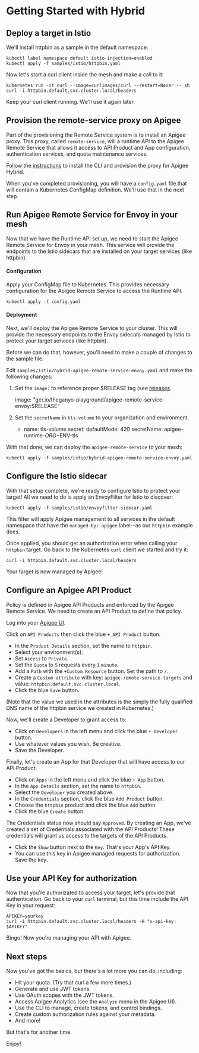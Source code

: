 # Getting Started with Hybrid

## Deploy a target in Istio

We'll install httpbin as a sample in the default namespace:

    kubectl label namespace default istio-injection=enabled
    kubectl apply -f samples/istio/httpbin.yaml

Now let's start a curl client inside the mesh and make a call to it:

    kubernetes run -it curl --image=curlimages/curl --restart=Never -- sh
    curl -i httpbin.default.svc.cluster.local/headers

Keep your curl client running. We'll use it again later.

## Provision the remote-service proxy on Apigee

Part of the provisioning the Remote Service system is to install an Apigee proxy. 
This proxy, called `remote-service`, will a runtime API to the Apigee Remote Service
that allows it access to API Product and App configuration, authentication services,
and quota maintenance services.

Follow the [instructions](../../../../apigee-remote-service-cli#apigee-hybrid) to 
install the CLI and provision the proxy for Apigee Hybrid.

When you've completed provisioning, you will have a `config.yaml` file that will contain 
a Kubernetes ConfigMap definition. We'll use that in the next step.

## Run Apigee Remote Service for Envoy in your mesh

Now that we have the Runtime API set up, we need to start the Apigee Remote Service
for Envoy in your mesh. This service will provide the endpoints to the Istio sidecars
that are installed on your target services (like httpbin).

#### Configuration

Apply your ConfigMap file to Kubernetes. This provides necessary configuration for
the Apigee Remote Service to access the Runtime API.

    kubectl apply -f config.yaml

#### Deployment

Next, we'll deploy the Apigee Remote Service to your cluster. This will provide the 
necessary endpoints to the Envoy sidecars managed by Istio to protect your target
services (like httpbin).

Before we can do that, however, you'll need to make a couple of changes to the sample file.

Edit `samples/istio/hybrid-apigee-remote-service-envoy.yaml` and make the following
changes:

1. Set the `image:` to reference proper $RELEASE tag (see [releases](../../releases).

    image: "gcr.io/theganyo-playground/apigee-remote-service-envoy:$RELEASE"

2. Set the `secretName` in `tls-volume` to your organization and environment.

      - name: tls-volume
        secret:
          defaultMode: 420
          secretName: apigee-runtime-$ORG-$ENV-tls

With that done, we can deploy the `apigee-remote-service` to your mesh:

    kubectl apply -f samples/istio/hybrid-apigee-remote-service-envoy.yaml

## Configure the Istio sidecar

With that setup complete, we're ready to configure Istio to protect your target!
All we need to do is apply an EnvoyFilter for Istio to discover:

    kubectl apply -f samples/istio/envoyfilter-sidecar.yaml

This filter will apply Apigee management to all services in the default namespace
that have the `managed-by: apigee` label--as our `httpbin` example does.

Once applied, you should get an authorization error when calling your `httpbin` target.
Go back to the Kubernetes `curl` client we started and try it:

    curl -i httpbin.default.svc.cluster.local/headers

Your target is now managed by Apigee!

## Configure an Apigee API Product

Policy is defined in Apigee API Products and enforced by the Apigee Remote Service.
We need to create an API Product to define that policy.

Log into your [Apigee UI](https://apigee.google.com/).

Click on `API Products` then click the blue `+ API Product` button.

* In the `Product Details` section, set the name to `httpbin`.
* Select your environment(s).
* Set `Access` to `Private`.
* Set the `Quota` to `5` requests every `1` `minute`.
* Add a `Path` with the `+Custom Resource` button. Set the path to `/`.
* Create a `Custom attribute` with key: `apigee-remote-service-targets` and value: `httpbin.default.svc.cluster.local`.
* Click the blue `Save` button.

(Note that the value we used in the attributes is the simply the fully qualified DNS name 
of the httpbin service we created in Kubernetes.)

Now, we'll create a Developer to grant access to:

* Click on `Developers` in the left menu and click the blue `+ Developer` button.
* Use whatever values you wish. Be creative.
* Save the Developer.

Finally, let's create an App for that Developer that will have access to our API Product:

* Click on `Apps` in the left menu and click the blue `+ App` button.
* In the `App Details` section, set the name to `httpbin`.
* Select the `Developer` you created above.
* In the `Credentials` section, click the blue `Add Product` button.
* Choose the `httpbin` product and click the blue `Add` button.
* Click the blue `Create` button.

The Credentials status now should say `Approved`. By creating an App, we've created a set 
of Credentials associated with the API Products! These credentials will grant us access 
to the targets of the API Products.

* Click the `Show` button next to the `Key`. That's your App's API Key.
* You can use this key in Apigee managed requests for authorization. Save the key.

## Use your API Key for authorization

Now that you're authorizated to access your target, let's provide that authentication.
Go back to your `curl` terminal, but this time include the API Key in your request:

    APIKEY=yourkey
    curl -i httpbin.default.svc.cluster.local/headers -H "x-api-key: $APIKEY"

Bingo! Now you're managing your API with Apigee.

## Next steps

Now you've got the basics, but there's a lot more you can do, including:

* Hit your quota. (Try that curl a few more times.)
* Generate and use JWT tokens.
* Use OAuth scopes with the JWT tokens.
* Access Apigee Analytics (see the `Analyze` menu in the Apigee UI).
* Use the CLI to manage, create tokens, and control bindings.
* Create custom authorization rules against your metadata.
* And more!

But that's for another time.

Enjoy!
